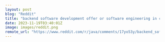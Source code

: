 ```yaml
---
layout: post
blog: "Reddit"
title: "backend software development offer or software engineering in cyber security"
date: 2023-11-19T03:40:01Z
image: images/reddit.png
remote_url: "https://www.reddit.com/r/java/comments/17yo53y/backend_software_development_offer_or_software/"
---
```

